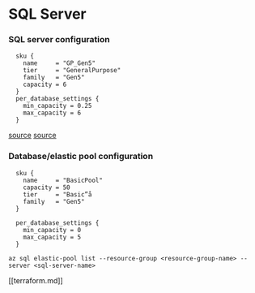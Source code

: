 # SQL Server

### SQL server configuration
```
  sku {
    name     = "GP_Gen5"
    tier     = "GeneralPurpose"
    family   = "Gen5"
    capacity = 6
  }
  per_database_settings {
    min_capacity = 0.25
    max_capacity = 6
  }
```

[source](https://docs.microsoft.com/en-us/azure/sql-database/sql-database-vcore-resource-limits-elastic-pools)
[source](https://docs.microsoft.com/en-us/azure/sql-database/sql-database-dtu-resource-limits-elastic-pools)


### Database/elastic pool configuration
```
  sku {
    name     = "BasicPool"
    capacity = 50
    tier     = "Basic”å
    family   = "Gen5"
  }

  per_database_settings {
    min_capacity = 0
    max_capacity = 5
  }
```

```
az sql elastic-pool list --resource-group <resource-group-name> --server <sql-server-name>
```

[[terraform.md]]

